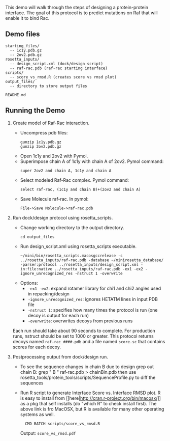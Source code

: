 This demo will walk through the steps of designing a protein-protein interface.
The goal of this protocol is to predict mutations on Raf that will enable it to 
bind Rac.

Demo files
----------

    starting_files/
      -- 1c1y.pdb.gz
      -- 2ov2.pdb.gz
    rosetta_inputs/
      -- design_script.xml (dock/design script)
      -- raf-rac.pdb (raf-rac starting interface)
    scripts/
      -- score_vs_rmsd.R (creates score vs rmsd plot)
    output_files/
      -- directory to store output files

    README.md

Running the Demo
----------------

1. Create model of Raf-Rac interaction.
    * Uncompress pdb files:
      ```
      gunzip 1c1y.pdb.gz
      gunzip 2ov2.pdb.gz
      ```
    * Open 1c1y and 2ov2 with Pymol.
    * Superimpose chain A of 1c1y with chain A of 2ov2.  Pymol command:
      ```
      super 2ov2 and chain A, 1c1y and chain A
      ```
    * Select modeled Raf-Rac complex. Pymol command:
      ```
      select raf-rac, (1c1y and chain B)+(2ov2 and chain A)
      ```
    * Save Molecule raf-rac.  In pymol:
      ```
      File->Save Molecule->raf-rac.pdb
      ```

2. Run dock/design protocol using rosetta_scripts.
    * Change working directory to the output directory.
      ```
      cd output_files
      ```
    * Run design_script.xml using rosetta_scripts executable.
      ```
      ~/mini/bin/rosetta_scripts.macosgccrelease -s ../rosetta_inputs/raf-rac.pdb -database ~/minirosetta_database/ -parser:protocol ../rosetta_inputs/design_script.xml -in:file:native ../rosetta_inputs/raf-rac.pdb -ex1 -ex2 -ignore_unrecognized_res -nstruct 1 -overwrite
      ```
    * Options:
      * `-ex1 -ex2`: expand rotamer library for chi1 and chi2 angles used in repacking/design
      * `-ignore_unrecognized_res`: ignores HETATM lines in input PDB file
      * `-nstruct 1`: specifies how many times the protocol is run (one decoy is output for each run)
      * `-overwrite`: overwrites decoys from previous runs

    Each run should take about 90 seconds to complete.
    For production runs, nstruct should be set to 1000 or greater.
    This protocol returns decoys named `raf-rac_####.pdb` and a file named 
    `score.sc` that contains scores for each decoy.

3. Postprocessing output from dock/design run.
    * To see the sequence changes in chain B due to design grep out chain B: 
      grep " B " raf-rac.pdb > chainBin.pdb then use 
            rosetta_tools/protein_tools/scripts/SequenceProfile.py
      to diff the sequences

    * Run R script to generate Interface Score vs. Interface RMSD plot. R is 
      easy to install from [[here|http://cran.r-project.org/bin/macosx/]] as a 
      pkg that self installs (do "which R" to check install first). The above 
      link is fro MacOSX, but R is available for many other operating systems 
      as well.

            CMD BATCH scripts/score_vs_rmsd.R

      Output: `score_vs_rmsd.pdf`
